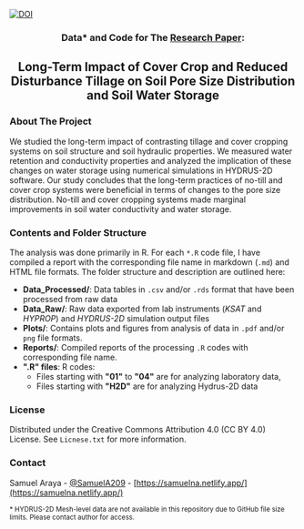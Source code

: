 <a href="https://doi.org/10.5281/zenodo.5974038"><img src="https://zenodo.org/badge/DOI/10.5281/zenodo.5974038.svg" alt="DOI"></a>
<div>
  
  <h3 align="center">Data* and Code for The <a href="https://doi.org/10.5194/soil-2021-41"> Research Paper</a>:</h3>

 
 <h2 align="center">Long-Term Impact of Cover Crop and Reduced Disturbance Tillage on Soil Pore Size Distribution and Soil Water Storage</h2>

</div>

<!-- ABOUT THE PROJECT -->
### About The Project
We studied the long-term impact of contrasting tillage and cover cropping systems on soil structure and soil hydraulic properties. We measured water retention and conductivity properties and analyzed the implication of these changes on water storage using numerical simulations in HYDRUS-2D software. Our study concludes that the long-term practices of no-till and cover crop systems were beneficial in terms of changes to the pore size distribution. No-till and cover cropping systems made marginal improvements in soil water conductivity and water storage.


### Contents and Folder Structure
The analysis was done primarily in R. For each `*.R` code file, I have compiled a report with the corresponding file name in markdown (`.md`) and HTML file formats. The folder structure and description are outlined here:  

* **Data_Processed/**: Data tables in `.csv` and/or `.rds` format that have been processed from raw data
* **Data_Raw/**: Raw data exported from lab instruments (*KSAT* and *HYPROP*) and *HYDRUS-2D* simulation output files
* **Plots/**: Contains plots and figures from analysis of data in `.pdf` and/or `png` file formats.
* **Reports/**: Compiled reports of the processing `.R` codes with corresponding file name.
* **".R" files**: R codes: 
   * Files starting with **"01"** to **"04"** are for analyzing laboratory data,
   * Files starting with **"H2D"** are for analyzing Hydrus-2D data


<!-- LICENSE -->
### License

Distributed under the Creative Commons Attribution 4.0 (CC BY 4.0) License. See `Licnese.txt` for more information.

<!-- CONTACT -->
### Contact

Samuel Araya - [@SamuelA209](https://twitter.com/samuela209) - [https://samuelna.netlify.app/](https://samuelna.netlify.app/)

<sub>* HYDRUS-2D Mesh-level data are not available in this repository due to GitHub file size limits. Please contact author for access.</sub>
